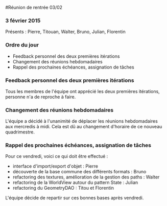 #Réunion de rentrée 03/02

### 3 février 2015

Présents : Pierre, Titouan, Walter, Bruno, Julian, Florentin

### Ordre du jour

* Feedback personnel des deux premières itérations
* Changement des réunions hebdomadaires
* Rappel des prochaines échéances, assignation de tâches

### Feedback personnel des deux premières itérations
Tous les membres de l'équipe ont apprécié les deux premières itérations, personne n'a de reproche à faire.

### Changement des réunions hebdomadaires
L'équipe a décidé à l'unanimité de déplacer les réunions hebdomadaires aux mercredis à midi. Cela est dû au changement d'horaire de ce nouveau quadrimestre.

### Rappel des prochaines échéances, assignation de tâches
Pour ce vendredi, voici ce qui doit être effectué :

* interface d'import/export d'objet : Pierre
* découverte de la base commune des différents formats : Bruno
* refactoring des textures, amélioration de la gestion des paths : Walter
* refactoring de la WorldView autour du pattern State : Julian
* refactoring du GeometryDAO : Titou et Florentin

L'équipe décide de repartir sur ces bonnes bases après vendredi.
